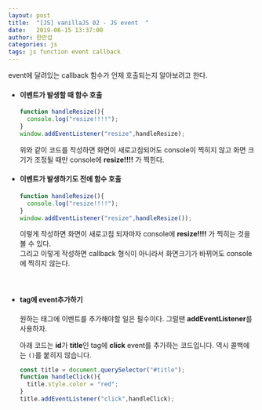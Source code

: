 ```yaml
---
layout: post
title:  "[JS] vanillaJS 02 - JS event  "
date:   2019-06-15 13:37:00
author: 한만섭
categories: js
tags: js function event callback
---
```


event에 달려있는 callback 함수가 언제 호출되는지 알아보려고 한다. 

* #### 이벤트가 발생할 때 함수 호출 
  
  ```javascript
  function handleResize(){
    console.log("resize!!!!");
  }
  window.addEventListener("resize",handleResize);
  ```
  
  위와 같이 코드를 작성하면 화면이 새로고침되어도 console이 찍히지 않고 화면 크기가 조정될 때만 console에 **resize!!!!** 가 찍힌다. 
  
* #### 이벤트가 발생하기도 전에 함수 호출 
  
  ```javascript
  function handleResize(){
    console.log("resize!!!!");
  }
  window.addEventListener("resize",handleResize());
  ```
  이렇게 작성하면 화면이 새로고침 되자마자 console에 **resize!!!!** 가 찍히는 것을 볼 수 있다.  
  그리고 이렇게 작성하면 callback 형식이 아니라서 화면크기가 바뀌어도 console에 찍히지 않는다. 

　  
* #### tag에 event추가하기 
  원하는 태그에 이벤트를 추가해야할 일은 필수이다. 그럴땐 **addEventListener**를 사용하자.  
  
  아래 코드는 **id**가 **title**인 tag에 **click** event를 추가하는 코드입니다. 역시 콜백에는 `()`를 붙히지 않습니다. 
  ```javascript
  const title = document.querySelector("#title");
  function handleClick(){
    title.style.color = "red";
  }
  title.addEventListener("click",handleClick);
  ```
